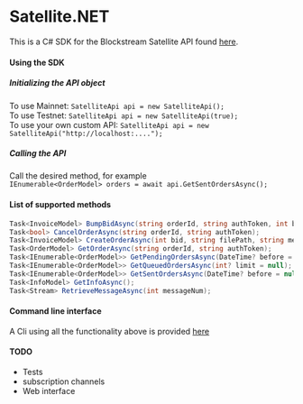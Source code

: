 # Satellite.NET

This is a C# SDK for the Blockstream Satellite API found [here](https://github.com/Blockstream/satellite-api).
#### Using the SDK
##### Initializing the API object  
To use Mainnet:
`SatelliteApi api = new SatelliteApi();`  
To use Testnet:
`SatelliteApi api = new SatelliteApi(true);`  
To use your own custom API:
`SatelliteApi api = new SatelliteApi("http://localhost:....");`  

##### Calling the API
Call the desired method, for example  
`IEnumerable<OrderModel> orders = await api.GetSentOrdersAsync();`


#### List of supported methods
```csharp
Task<InvoiceModel> BumpBidAsync(string orderId, string authToken, int bidIncrease);
Task<bool> CancelOrderAsync(string orderId, string authToken);
Task<InvoiceModel> CreateOrderAsync(int bid, string filePath, string message);
Task<OrderModel> GetOrderAsync(string orderId, string authToken);
Task<IEnumerable<OrderModel>> GetPendingOrdersAsync(DateTime? before = null);
Task<IEnumerable<OrderModel>> GetQueuedOrdersAsync(int? limit = null);
Task<IEnumerable<OrderModel>> GetSentOrdersAsync(DateTime? before = null);
Task<InfoModel> GetInfoAsync();
Task<Stream> RetrieveMessageAsync(int messageNum);
```

#### Command line interface
A Cli using all the functionality above is provided [here](https://github.com/bokobza/Satellite.NET/tree/master/src/Satellite.NET.Cli)

#### TODO
- Tests
- subscription channels
- Web interface